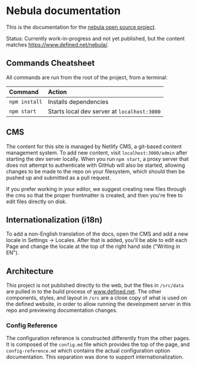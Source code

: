 # Nebula documentation

This is the documentation for the [nebula open source project](https://github.com/slackhq/nebula).

Status: Currently work-in-progress and not yet published, but the content matches https://www.defined.net/nebula/.

## Commands Cheatsheet

All commands are run from the root of the project, from a terminal:

| Command          | Action                                       |
|:-----------------|:---------------------------------------------|
| `npm install`    | Installs dependencies                        |
| `npm start`      | Starts local dev server at `localhost:3000`  |


## CMS

The content for this site is managed by Netlify CMS, a git-based content management system.  To add new content, visit `localhost:3000/admin` after starting the dev server locally.  When you run `npm start`, a proxy server that does not attempt to authenticate with GitHub will also be started, allowing changes to be made to the repo on your filesystem, which should then be pushed up and submitted as a pull request.

If you prefer working in your editor, we suggest creating new files through the cms so that the proper frontmatter is created, and then you're free to edit files directly on disk.

## Internationalization (i18n)

To add a non-English translation of the docs, open the CMS and add a new locale in Settings -> Locales.  After that is added, you'll be able to edit each Page and change the locale at the top of the right hand side ("Writing in EN").

## Architecture

This project is not published directly to the web, but the files in `/src/data` are pulled in to the build process of www.defined.net.  The other components, styles, and layout in `/src` are a close copy of what is used on the defined website, in order to allow running the development server in this repo and previewing documentation changes.  

### Config Reference

The configuration reference is constructed differently from the other pages.  It is composed of the `config.md` file which provides the top of the page, and `config-reference.md` which contains the actual configuration option documentation.  This separation was done to support internationalization.
